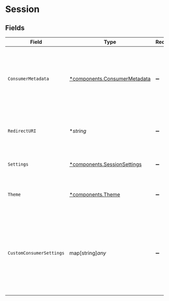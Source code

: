 # Session


## Fields

| Field                                                                                                                 | Type                                                                                                                  | Required                                                                                                              | Description                                                                                                           | Example                                                                                                               |
| --------------------------------------------------------------------------------------------------------------------- | --------------------------------------------------------------------------------------------------------------------- | --------------------------------------------------------------------------------------------------------------------- | --------------------------------------------------------------------------------------------------------------------- | --------------------------------------------------------------------------------------------------------------------- |
| `ConsumerMetadata`                                                                                                    | [*components.ConsumerMetadata](../../models/components/consumermetadata.md)                                           | :heavy_minus_sign:                                                                                                    | The metadata of the consumer. This is used to display the consumer in the sidebar. This is optional, but recommended. |                                                                                                                       |
| `RedirectURI`                                                                                                         | **string*                                                                                                             | :heavy_minus_sign:                                                                                                    | The URL to redirect the user to after the session has been configured.                                                | https://mysaas.com/dashboard                                                                                          |
| `Settings`                                                                                                            | [*components.SessionSettings](../../models/components/sessionsettings.md)                                             | :heavy_minus_sign:                                                                                                    | Settings to change the way the Vault is displayed.                                                                    |                                                                                                                       |
| `Theme`                                                                                                               | [*components.Theme](../../models/components/theme.md)                                                                 | :heavy_minus_sign:                                                                                                    | Theming options to change the look and feel of Vault.                                                                 |                                                                                                                       |
| `CustomConsumerSettings`                                                                                              | map[string]*any*                                                                                                      | :heavy_minus_sign:                                                                                                    | Custom consumer settings that are passed as part of the session.                                                      | {<br/>"feature_flag_1": true,<br/>"tax_rates": [<br/>{<br/>"id": "6",<br/>"label": "6%"<br/>},<br/>{<br/>"id": "21",<br/>"label": "21%"<br/>}<br/>]<br/>} |